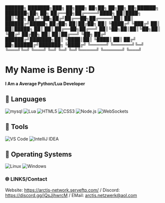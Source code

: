 




██████╗ ███████╗███╗   ██╗███╗   ██╗██╗   ██╗██╗  ██╗██████╗ ███████╗██╗   ██╗
██╔══██╗██╔════╝████╗  ██║████╗  ██║╚██╗ ██╔╝╚██╗██╔╝██╔══██╗██╔════╝██║   ██║
██████╔╝█████╗  ██╔██╗ ██║██╔██╗ ██║ ╚████╔╝  ╚███╔╝ ██║  ██║█████╗  ██║   ██║
██╔══██╗██╔══╝  ██║╚██╗██║██║╚██╗██║  ╚██╔╝   ██╔██╗ ██║  ██║██╔══╝  ╚██╗ ██╔╝
██████╔╝███████╗██║ ╚████║██║ ╚████║   ██║   ██╔╝ ██╗██████╔╝███████╗ ╚████╔╝ 
╚═════╝ ╚══════╝╚═╝  ╚═══╝╚═╝  ╚═══╝   ╚═╝   ╚═╝  ╚═╝╚═════╝ ╚══════╝  ╚═══╝  
                                                                                                    
                                                                                                      
                                                                                                      

# My Name is Benny :D
**I Am a Average Python/Lua Developer**

## 🔧 Languages
<img src="https://img.shields.io/badge/mysql-black?style=for-the-badge&logo=mysql" alt="mysql">
<img src="https://img.shields.io/badge/Lua-black?style=for-the-badge&logo=lua" alt="Lua">
<img src="https://img.shields.io/badge/HTML5-black?style=for-the-badge&logo=html5" alt="HTML5">
<img src="https://img.shields.io/badge/CSS3-black?style=for-the-badge&logo=css3" alt="CSS3">
<img src="https://img.shields.io/badge/Node.js-black?style=for-the-badge&logo=node.js" alt="Node.js">
<img src="https://custom-icon-badges.herokuapp.com/badge/WebSockets-black?style=for-the-badge&logo=websocket&logoColor=white" alt="WebSockets">

## 🔧 Tools
<img src="https://img.shields.io/badge/VS%20Code-black?style=for-the-badge&logo=visual-studio-code" alt="VS Code">
<img src="https://img.shields.io/badge/IntelliJ%20IDEA-black?style=for-the-badge&logo=intellij-idea" alt="IntelliJ IDEA">

## 🔧 Operating Systems
<img src="https://img.shields.io/badge/Linux-black?style=for-the-badge&logo=linux" alt="Linux">
<img src="https://img.shields.io/badge/Windows-black?style=for-the-badge&logo=windows" alt="Windows">

### 🌐 LINKS/Contact
Website: https://arctis-network.serveftp.com/
/
Discord: https://discord.gg/jQsJjhwrcM
/
EMail: arctis.netzwerk@aol.com
